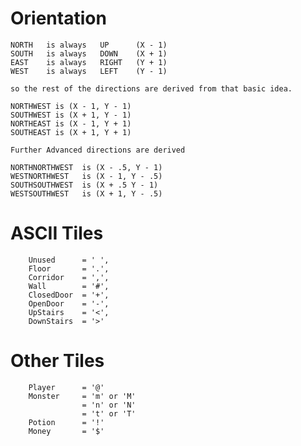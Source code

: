 # Orientation
    NORTH   is always   UP      (X - 1)
    SOUTH   is always   DOWN    (X + 1)
    EAST    is always   RIGHT   (Y + 1)
    WEST    is always   LEFT    (Y - 1)

    so the rest of the directions are derived from that basic idea.

    NORTHWEST is (X - 1, Y - 1)
    SOUTHWEST is (X + 1, Y - 1)
    NORTHEAST is (X - 1, Y + 1)
    SOUTHEAST is (X + 1, Y + 1)

    Further Advanced directions are derived

    NORTHNORTHWEST  is (X - .5, Y - 1)
    WESTNORTHWEST   is (X - 1, Y - .5)
    SOUTHSOUTHWEST  is (X + .5 Y - 1)
    WESTSOUTHWEST   is (X + 1, Y - .5)

# ASCII Tiles 
		Unused		= ' ',
		Floor		= '.',
		Corridor	= ',',
		Wall		= '#',
		ClosedDoor	= '+',
		OpenDoor	= '-',
		UpStairs	= '<',
		DownStairs	= '>'
		
# Other Tiles 
        Player      = '@'
        Monster     = 'm' or 'M'
                    = 'n' or 'N'
                    = 't' or 'T' 
        Potion      = '!'
        Money       = '$' 
        
		
